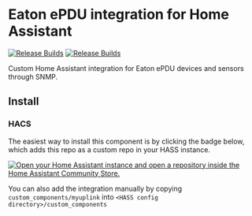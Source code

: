 # Eaton ePDU integration for Home Assistant

[![Release Builds](https://github.com/jaroschek/home-assistant-eaton-epdu/actions/workflows/hassfest.yaml/badge.svg?branch=main&event=push)](https://github.com/jaroschek/home-assistant-eaton-epdu/actions/workflows/hassfest.yaml) [![Release Builds](https://github.com/jaroschek/home-assistant-eaton-epdu/actions/workflows/hacs.yaml/badge.svg?branch=main&event=push)](https://github.com/jaroschek/home-assistant-eaton-epdu/actions/workflows/hacs.yaml)

Custom Home Assistant integration for Eaton ePDU devices and sensors through SNMP.

## Install
### HACS
The easiest way to install this component is by clicking the badge below, which adds this repo as a custom repo in your HASS instance.

[![Open your Home Assistant instance and open a repository inside the Home Assistant Community Store.](https://my.home-assistant.io/badges/hacs_repository.svg)](https://my.home-assistant.io/redirect/hacs_repository/?category=Integration&owner=jaroschek&repository=home-assistant-eaton-epdu)

You can also add the integration manually by copying `custom_components/myuplink` into `<HASS config directory>/custom_components`
